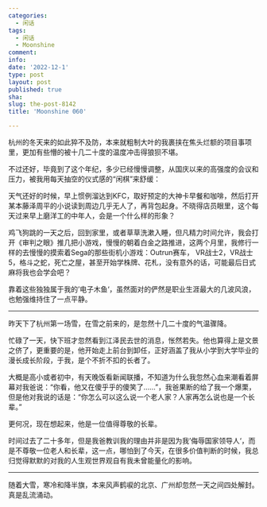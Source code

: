 ```yaml
---
categories:
  - 闲话
tags:
  - 闲话
  - Moonshine
comment: 
info: 
date: '2022-12-1'
type: post
layout: post
published: true
sha: 
slug: the-post-8142
title: 'Moonshine 060'

---
```

杭州的冬天来的如此猝不及防，本来就粗制大叶的我裹挟在焦头烂额的项目事项里，更加有些懵的被十几二十度的温度冲击得狼狈不堪。

不过还好，毕竟到了这个年纪，多少已经慢慢调整，从国庆以来的高强度的会议和压力，被我用每天抽空的仪式感的“闲棋”来舒缓：

天气还好的时候，早上惯例溜达到KFC，取好预定的大神卡早餐和咖啡，然后打开某本藤泽周平的小说读到周边几乎无人了，再背包起身。不晓得店员眼里，这个每天过来早上磨洋工的中年人，会是一个什么样的形象？

鸡飞狗跳的一天之后，回到家里，或者草草洗漱入睡，但凡精力时间允许，我会打开《审判之眼》推几把小游戏，慢慢的朝着白金之路推进，这两个月里，我修行一样的去慢慢的摸索着Sega的那些街机小游戏：Outrun赛车， VR战士2，VR战士5，格斗之蛇，死亡之屋，甚至开始学株牌、花札，没有意外的话，可能最后日式麻将我也会学会吧？

靠着这些独独属于我的’电子木鱼‘，虽然面对的俨然是职业生涯最大的几波风浪，也勉强维持住了一点平静。

----

昨天下了杭州第一场雪，在雪之前来的，是忽然十几二十度的气温骤降。

忙碌了一天，快下班才忽然看到江泽民去世的消息，怅然若失。他也算得上是文景之侪了，更重要的是，他开始走上前台到卸任，正好涵盖了我从小学到大学毕业的漫长成长阶段，于我，是个不折不扣的长者了。

大概是高小或者初中，有天晚饭看新闻联播，不知道为什么我忽然心血来潮看着屏幕对我爸说：“你看，他又在傻乎乎的傻笑了……”，我爸果断的给了我一个爆栗，但是他对我说的话是：“你怎么可以这么说一个老人家？人家再怎么说也是一个长辈。”

更何况，现在想起来，他是一位值得尊敬的长辈。

时间过去了二十多年，但是我爸教训我的理由并非是因为我’侮辱国家领导人‘，而是不尊敬一位老人和长辈，这一点，哪怕到了今天，在很多价值判断的时候，我总归觉得默默的对我的人生观世界观自有我未曾能量化的影响。

----

随着大雪，寒冷和降半旗，本来风声鹤唳的北京、广州却忽然一天之间四处解封。真是乱流涌动。









